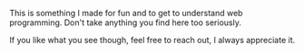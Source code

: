 This is something I made for fun and to get to understand web programming. Don't take anything you find here too seriously. 

If you like what you see though, feel free to reach out, I always appreciate it.
